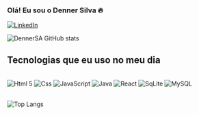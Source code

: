 ### Olá! Eu sou o Denner Silva 🔥


[![LinkedIn](https://img.shields.io/badge/LinkedIn-0077B5?style=for-the-badge&logo=linkedin&logoColor=white)](www.linkedin.com/in/denner-silva-3636931b7)

![DennerSA GitHub stats](https://github-readme-stats.vercel.app/api?username=DennerSA&show_icons=true&theme=radical)


## Tecnologias que eu uso no meu dia

<div style= "display: inline_block"><br/>
    <img aling="cemter" alt="Html 5" src="https://img.shields.io/badge/HTML5-E34F26?style=for-the-badge&logo=html5&logoColor=white">
    <img aling="cemter" alt="Css" src="https://img.shields.io/badge/CSS3-1572B6?style=for-the-badge&logo=css3&logoColor=white">
    <img aling="cemter" alt="JavaScript" src="https://img.shields.io/badge/JavaScript-F7DF1E?style=for-the-badge&logo=javascript&logoColor=black">
    <img aling="cemter" alt="Java" src="https://img.shields.io/badge/Java-ED8B00?style=for-the-badge&logo=openjdk&logoColor=white">
    <img aling="cemter" alt="React" src="https://img.shields.io/badge/React-20232A?style=for-the-badge&logo=react&logoColor=61DAFB">
    <img aling="cemter" alt="SqLite" src="https://img.shields.io/badge/SQLite-07405E?style=for-the-badge&logo=sqlite&logoColor=white">
    <img aling="cemter" alt="MySQL" src="https://img.shields.io/badge/MySQL-00000F?style=for-the-badge&logo=mysql&logoColor=white">
</div>
<br/>

![Top Langs](https://github-readme-stats.vercel.app/api/top-langs/?username=DennerSA&langs_count=8)


